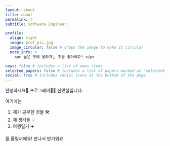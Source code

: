 ```yaml
---
layout: about
title: about
permalink: /
subtitle: Software Engineer.

profile:
  align: right
  image: prof_pic.jpg
  image_circular: false # crops the image to make it circular
  more_info: >
    <p> 높은 곳에 올라가는 것을 좋아해요! </p>

news: false # includes a list of news items
selected_papers: false # includes a list of papers marked as "selected={true}"
social: true # includes social icons at the bottom of the page
---
```


안녕하세요👋 프로그래머🧑‍💻 신민철입니다.  

여기에는  
1. 제가 공부한 것들 🛠️ 
2. 제 생각들 💡
3. 여행일기 ✈️  

를 올릴꺼에요! 만나서 반가워요
